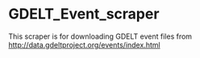 # GDELT_Event_scraper
This scraper is for downloading GDELT event files from http://data.gdeltproject.org/events/index.html

